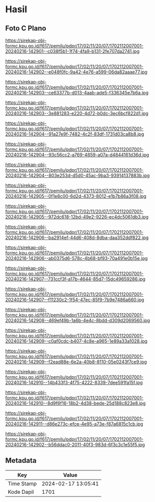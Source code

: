 # Hasil

## Foto C Plano

https://sirekap-obj-formc.kpu.go.id/f617/pemilu/pdpr/17/02/11/20/07/1702112007001-20240216-142901--c038f5b1-1f74-4fa9-b131-2fe707da2741.jpg

https://sirekap-obj-formc.kpu.go.id/f617/pemilu/pdpr/17/02/11/20/07/1702112007001-20240216-142902--e048f0fc-9a42-4e76-a599-06da82aaae77.jpg

https://sirekap-obj-formc.kpu.go.id/f617/pemilu/pdpr/17/02/11/20/07/1702112007001-20240216-142903--ce63377b-d013-4aab-ade5-f336345e7b6a.jpg

https://sirekap-obj-formc.kpu.go.id/f617/pemilu/pdpr/17/02/11/20/07/1702112007001-20240216-142903--3e881283-e220-4d72-b0dc-3ec6bcf822d1.jpg

https://sirekap-obj-formc.kpu.go.id/f617/pemilu/pdpr/17/02/11/20/07/1702112007001-20240216-142904--91a27e9f-7482-4c2f-83df-1731d03ca8b8.jpg

https://sirekap-obj-formc.kpu.go.id/f617/pemilu/pdpr/17/02/11/20/07/1702112007001-20240216-142904--93c56cc2-a769-4859-a07a-d4844161d36d.jpg

https://sirekap-obj-formc.kpu.go.id/f617/pemilu/pdpr/17/02/11/20/07/1702112007001-20240216-142904--803e253d-d5d0-45ac-9ba3-93914137883b.jpg

https://sirekap-obj-formc.kpu.go.id/f617/pemilu/pdpr/17/02/11/20/07/1702112007001-20240216-142905--0f1e8c00-6d2d-4373-8012-e1b7b86a3f08.jpg

https://sirekap-obj-formc.kpu.go.id/f617/pemilu/pdpr/17/02/11/20/07/1702112007001-20240216-142905--972dc618-12bd-49e2-9226-ec4dc5061db3.jpg

https://sirekap-obj-formc.kpu.go.id/f617/pemilu/pdpr/17/02/11/20/07/1702112007001-20240216-142906--ba2914ef-44d6-408d-8dba-daa352ddf822.jpg

https://sirekap-obj-formc.kpu.go.id/f617/pemilu/pdpr/17/02/11/20/07/1702112007001-20240216-142906--ab0375d6-578c-4b68-bf93-70a491e0b15e.jpg

https://sirekap-obj-formc.kpu.go.id/f617/pemilu/pdpr/17/02/11/20/07/1702112007001-20240216-142907--731ccf3f-a17b-4644-85d7-15dc49659286.jpg

https://sirekap-obj-formc.kpu.go.id/f617/pemilu/pdpr/17/02/11/20/07/1702112007001-20240216-142907--f11230c2-1f54-47ec-85f9-7b9e7486a660.jpg

https://sirekap-obj-formc.kpu.go.id/f617/pemilu/pdpr/17/02/11/20/07/1702112007001-20240216-142908--469ef49b-1a6b-4e4c-8bdd-d309d2069560.jpg

https://sirekap-obj-formc.kpu.go.id/f617/pemilu/pdpr/17/02/11/20/07/1702112007001-20240216-142909--c0af0cdc-b407-4c8e-a965-1e89a33a1028.jpg

https://sirekap-obj-formc.kpu.go.id/f617/pemilu/pdpr/17/02/11/20/07/1702112007001-20240216-142909--f2ead88e-6e2a-40b8-8110-05e0243f7ce9.jpg

https://sirekap-obj-formc.kpu.go.id/f617/pemilu/pdpr/17/02/11/20/07/1702112007001-20240216-142910--14b433f3-4f75-4222-8339-7dee591fa15f.jpg

https://sirekap-obj-formc.kpu.go.id/f617/pemilu/pdpr/17/02/11/20/07/1702112007001-20240216-142910--8d9f6f16-18b2-4d38-bede-25d188c823e8.jpg

https://sirekap-obj-formc.kpu.go.id/f617/pemilu/pdpr/17/02/11/20/07/1702112007001-20240216-142911--d86e273c-efce-4e95-a73e-f87a6815c1cb.jpg

https://sirekap-obj-formc.kpu.go.id/f617/pemilu/pdpr/17/02/11/20/07/1702112007001-20240216-142902--b56ddac0-2011-40f3-983d-6f3c3c1e55f5.jpg


## Metadata

| Key        | Value               |
| ---------- | ------------------- |
| Time Stamp | 2024-02-17 13:05:41 |
| Kode Dapil | 1701                |



